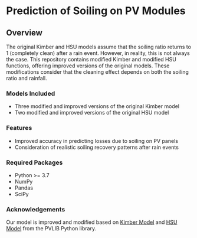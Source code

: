# Prediction of Soiling on PV Modules

## Overview
The original Kimber and HSU models assume that the soiling ratio returns to 1 (completely clean) after a rain event. However, in reality, this is not always the case. This repository contains modified Kimber and modified HSU functions, offering improved versions of the original models. These modifications consider that the cleaning effect depends on both the soiling ratio and rainfall.

### Models Included
- Three modified and improved versions of the original Kimber model
- Two modified and improved versions of the original HSU model

### Features
- Improved accuracy in predicting losses due to soiling on PV panels
- Consideration of realistic soiling recovery patterns after rain events


### Required Packages
- Python >= 3.7
- NumPy
- Pandas
- SciPy

### Acknowledgements
Our model is improved and modified based on [Kimber Model](https://pvlib-python.readthedocs.io/en/stable/reference/generated/pvlib.soiling.kimber.html) and [HSU Model](https://pvlib-python.readthedocs.io/en/stable/reference/generated/pvlib.soiling.hsu.html) from the PVLIB Python library.

